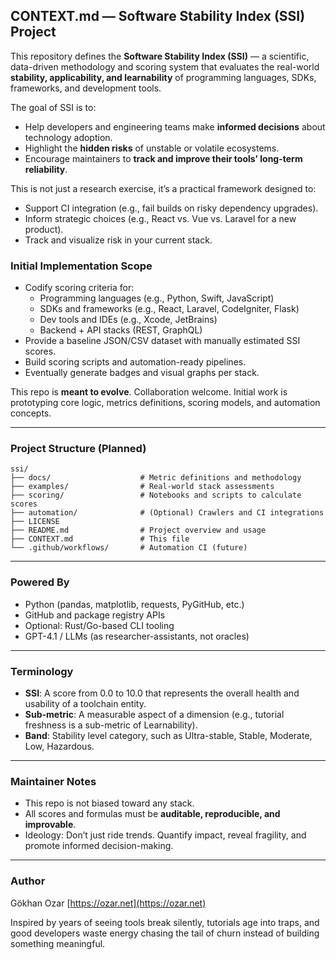 ## CONTEXT.md — Software Stability Index (SSI) Project

This repository defines the **Software Stability Index (SSI)** — a scientific, data-driven methodology and scoring system that evaluates the real-world **stability, applicability, and learnability** of programming languages, SDKs, frameworks, and development tools.

The goal of SSI is to:

- Help developers and engineering teams make **informed decisions** about technology adoption.
- Highlight the **hidden risks** of unstable or volatile ecosystems.
- Encourage maintainers to **track and improve their tools’ long-term reliability**.

This is not just a research exercise, it’s a practical framework designed to:

- Support CI integration (e.g., fail builds on risky dependency upgrades).
- Inform strategic choices (e.g., React vs. Vue vs. Laravel for a new product).
- Track and visualize risk in your current stack.

### Initial Implementation Scope

- Codify scoring criteria for:
  - Programming languages (e.g., Python, Swift, JavaScript)
  - SDKs and frameworks (e.g., React, Laravel, CodeIgniter, Flask)
  - Dev tools and IDEs (e.g., Xcode, JetBrains)
  - Backend + API stacks (REST, GraphQL)
- Provide a baseline JSON/CSV dataset with manually estimated SSI scores.
- Build scoring scripts and automation-ready pipelines.
- Eventually generate badges and visual graphs per stack.

This repo is **meant to evolve**. Collaboration welcome. Initial work is prototyping core logic, metrics definitions, scoring models, and automation concepts.

---

### Project Structure (Planned)

```
ssi/
├── docs/                    # Metric definitions and methodology
├── examples/                # Real-world stack assessments
├── scoring/                 # Notebooks and scripts to calculate scores
├── automation/              # (Optional) Crawlers and CI integrations
├── LICENSE
├── README.md                # Project overview and usage
├── CONTEXT.md               # This file
└── .github/workflows/       # Automation CI (future)
```

---

### Powered By

- Python (pandas, matplotlib, requests, PyGitHub, etc.)
- GitHub and package registry APIs
- Optional: Rust/Go-based CLI tooling
- GPT-4.1 / LLMs (as researcher-assistants, not oracles)

---

### Terminology

- **SSI**: A score from 0.0 to 10.0 that represents the overall health and usability of a toolchain entity.
- **Sub-metric**: A measurable aspect of a dimension (e.g., tutorial freshness is a sub-metric of Learnability).
- **Band**: Stability level category, such as Ultra-stable, Stable, Moderate, Low, Hazardous.

---

### Maintainer Notes

- This repo is not biased toward any stack.
- All scores and formulas must be **auditable, reproducible, and improvable**.
- Ideology: Don’t just ride trends. Quantify impact, reveal fragility, and promote informed decision-making.

---

### Author

Gökhan Ozar [https://ozar.net](https://ozar.net)

Inspired by years of seeing tools break silently, tutorials age into traps, and good developers waste energy chasing the tail of churn instead of building something meaningful.

